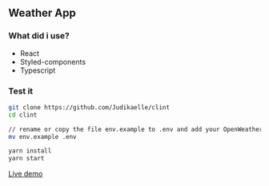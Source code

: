 ## Weather App

### What did i use?
<ul>
  <li>React</li>
  <li>Styled-components</li>
  <li>Typescript</li>
 </ul>

### Test it 
```bash
git clone https://github.com/Judikaelle/clint
cd clint

// rename or copy the file env.example to .env and add your OpenWeather API KEY (https://openweathermap.org/)
mv env.example .env

yarn install
yarn start
```

[Live demo](https://clint-weather-app.netlify.app)

